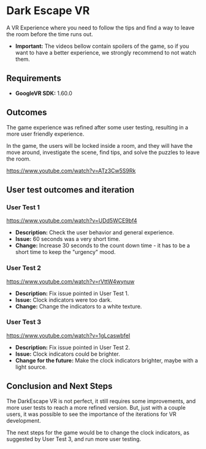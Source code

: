 # Dark Escape VR

A VR Experience where you need to follow the tips and find a way to leave the room before the time runs out.

- **Important:** The videos bellow contain spoilers of the game, so if you want to have a better experience, we strongly recommend to not watch them.

## Requirements

- **GoogleVR SDK:** 1.60.0

## Outcomes

The game experience was refined after some user testing, resulting in a more user friendly experience.

In the game, the users will be locked inside a room, and they will have the move around, investigate the scene, find tips, and solve the puzzles to leave the room.

https://www.youtube.com/watch?v=ATz3Cw5S9Rk

## User test outcomes and iteration

### User Test 1

https://www.youtube.com/watch?v=UDd5WCE9bf4

- **Description:** Check the user behavior and general experience.
- **Issue:** 60 seconds was a very short time.
- **Change:** Increase 30 seconds to the count down time - it has to be a short time to keep the "urgency" mood.

### User Test 2

https://www.youtube.com/watch?v=rVttW4wynuw

- **Description:** Fix issue pointed in User Test 1.
- **Issue:** Clock indicators were too dark.
- **Change:** Change the indicators to a white texture.

### User Test 3

https://www.youtube.com/watch?v=1gLcaswbfeI

- **Description:** Fix issue pointed in User Test 2.
- **Issue:** Clock indicators could be brighter.
- **Change for the future:** Make the clock indicators brighter, maybe with a light source.

## Conclusion and Next Steps

The DarkEscape VR is not perfect, it still requires some improvements, and more user tests to reach a more refined version. But, just with a couple users, it was possible to see the importance of the iterations for VR development.

The next steps for the game would be to change the clock indicators, as suggested by User Test 3, and run more user testing.
